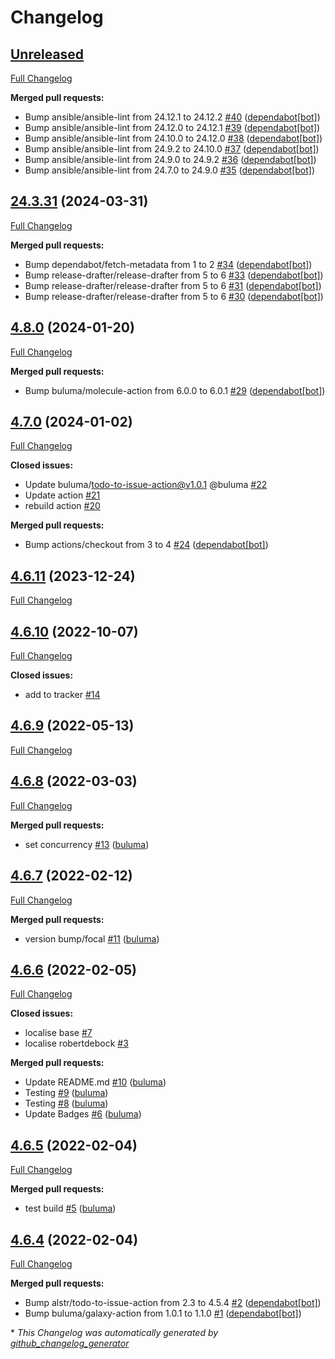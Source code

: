 # Changelog

## [Unreleased](https://github.com/buluma/ansible-role-php/tree/HEAD)

[Full Changelog](https://github.com/buluma/ansible-role-php/compare/24.3.31...HEAD)

**Merged pull requests:**

- Bump ansible/ansible-lint from 24.12.1 to 24.12.2 [\#40](https://github.com/buluma/ansible-role-php/pull/40) ([dependabot[bot]](https://github.com/apps/dependabot))
- Bump ansible/ansible-lint from 24.12.0 to 24.12.1 [\#39](https://github.com/buluma/ansible-role-php/pull/39) ([dependabot[bot]](https://github.com/apps/dependabot))
- Bump ansible/ansible-lint from 24.10.0 to 24.12.0 [\#38](https://github.com/buluma/ansible-role-php/pull/38) ([dependabot[bot]](https://github.com/apps/dependabot))
- Bump ansible/ansible-lint from 24.9.2 to 24.10.0 [\#37](https://github.com/buluma/ansible-role-php/pull/37) ([dependabot[bot]](https://github.com/apps/dependabot))
- Bump ansible/ansible-lint from 24.9.0 to 24.9.2 [\#36](https://github.com/buluma/ansible-role-php/pull/36) ([dependabot[bot]](https://github.com/apps/dependabot))
- Bump ansible/ansible-lint from 24.7.0 to 24.9.0 [\#35](https://github.com/buluma/ansible-role-php/pull/35) ([dependabot[bot]](https://github.com/apps/dependabot))

## [24.3.31](https://github.com/buluma/ansible-role-php/tree/24.3.31) (2024-03-31)

[Full Changelog](https://github.com/buluma/ansible-role-php/compare/4.8.0...24.3.31)

**Merged pull requests:**

- Bump dependabot/fetch-metadata from 1 to 2 [\#34](https://github.com/buluma/ansible-role-php/pull/34) ([dependabot[bot]](https://github.com/apps/dependabot))
- Bump release-drafter/release-drafter from 5 to 6 [\#33](https://github.com/buluma/ansible-role-php/pull/33) ([dependabot[bot]](https://github.com/apps/dependabot))
- Bump release-drafter/release-drafter from 5 to 6 [\#31](https://github.com/buluma/ansible-role-php/pull/31) ([dependabot[bot]](https://github.com/apps/dependabot))
- Bump release-drafter/release-drafter from 5 to 6 [\#30](https://github.com/buluma/ansible-role-php/pull/30) ([dependabot[bot]](https://github.com/apps/dependabot))

## [4.8.0](https://github.com/buluma/ansible-role-php/tree/4.8.0) (2024-01-20)

[Full Changelog](https://github.com/buluma/ansible-role-php/compare/4.7.0...4.8.0)

**Merged pull requests:**

- Bump buluma/molecule-action from 6.0.0 to 6.0.1 [\#29](https://github.com/buluma/ansible-role-php/pull/29) ([dependabot[bot]](https://github.com/apps/dependabot))

## [4.7.0](https://github.com/buluma/ansible-role-php/tree/4.7.0) (2024-01-02)

[Full Changelog](https://github.com/buluma/ansible-role-php/compare/4.6.11...4.7.0)

**Closed issues:**

- Update buluma/todo-to-issue-action@v1.0.1 @buluma [\#22](https://github.com/buluma/ansible-role-php/issues/22)
- Update action [\#21](https://github.com/buluma/ansible-role-php/issues/21)
- rebuild action [\#20](https://github.com/buluma/ansible-role-php/issues/20)

**Merged pull requests:**

- Bump actions/checkout from 3 to 4 [\#24](https://github.com/buluma/ansible-role-php/pull/24) ([dependabot[bot]](https://github.com/apps/dependabot))

## [4.6.11](https://github.com/buluma/ansible-role-php/tree/4.6.11) (2023-12-24)

[Full Changelog](https://github.com/buluma/ansible-role-php/compare/4.6.10...4.6.11)

## [4.6.10](https://github.com/buluma/ansible-role-php/tree/4.6.10) (2022-10-07)

[Full Changelog](https://github.com/buluma/ansible-role-php/compare/4.6.9...4.6.10)

**Closed issues:**

- add to tracker [\#14](https://github.com/buluma/ansible-role-php/issues/14)

## [4.6.9](https://github.com/buluma/ansible-role-php/tree/4.6.9) (2022-05-13)

[Full Changelog](https://github.com/buluma/ansible-role-php/compare/4.6.8...4.6.9)

## [4.6.8](https://github.com/buluma/ansible-role-php/tree/4.6.8) (2022-03-03)

[Full Changelog](https://github.com/buluma/ansible-role-php/compare/4.6.7...4.6.8)

**Merged pull requests:**

- set concurrency [\#13](https://github.com/buluma/ansible-role-php/pull/13) ([buluma](https://github.com/buluma))

## [4.6.7](https://github.com/buluma/ansible-role-php/tree/4.6.7) (2022-02-12)

[Full Changelog](https://github.com/buluma/ansible-role-php/compare/4.6.6...4.6.7)

**Merged pull requests:**

- version bump/focal [\#11](https://github.com/buluma/ansible-role-php/pull/11) ([buluma](https://github.com/buluma))

## [4.6.6](https://github.com/buluma/ansible-role-php/tree/4.6.6) (2022-02-05)

[Full Changelog](https://github.com/buluma/ansible-role-php/compare/4.6.5...4.6.6)

**Closed issues:**

- localise base [\#7](https://github.com/buluma/ansible-role-php/issues/7)
- localise robertdebock [\#3](https://github.com/buluma/ansible-role-php/issues/3)

**Merged pull requests:**

- Update README.md [\#10](https://github.com/buluma/ansible-role-php/pull/10) ([buluma](https://github.com/buluma))
- Testing [\#9](https://github.com/buluma/ansible-role-php/pull/9) ([buluma](https://github.com/buluma))
- Testing [\#8](https://github.com/buluma/ansible-role-php/pull/8) ([buluma](https://github.com/buluma))
- Update Badges [\#6](https://github.com/buluma/ansible-role-php/pull/6) ([buluma](https://github.com/buluma))

## [4.6.5](https://github.com/buluma/ansible-role-php/tree/4.6.5) (2022-02-04)

[Full Changelog](https://github.com/buluma/ansible-role-php/compare/4.6.4...4.6.5)

**Merged pull requests:**

- test build [\#5](https://github.com/buluma/ansible-role-php/pull/5) ([buluma](https://github.com/buluma))

## [4.6.4](https://github.com/buluma/ansible-role-php/tree/4.6.4) (2022-02-04)

[Full Changelog](https://github.com/buluma/ansible-role-php/compare/7d7d2a32f337f2cabee48d38160edafd8e453a30...4.6.4)

**Merged pull requests:**

- Bump alstr/todo-to-issue-action from 2.3 to 4.5.4 [\#2](https://github.com/buluma/ansible-role-php/pull/2) ([dependabot[bot]](https://github.com/apps/dependabot))
- Bump buluma/galaxy-action from 1.0.1 to 1.1.0 [\#1](https://github.com/buluma/ansible-role-php/pull/1) ([dependabot[bot]](https://github.com/apps/dependabot))



\* *This Changelog was automatically generated by [github_changelog_generator](https://github.com/github-changelog-generator/github-changelog-generator)*
